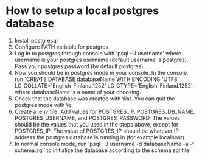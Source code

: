 # How to setup a local postgres database

1. Install postgresql
2. Configure PATH variable for postgres
3. Log in to postgres through console with 'psql -U username' where username is your postgres username (default username is postgres). Pass your postgres password (by default postgres).
4. Now you should be in postgres mode in your console. In the console, run 'CREATE DATABASE databaseName WITH ENCODING 'UTF8' LC_COLLATE='English_Finland.1252' LC_CTYPE='English_Finland.1252';' where databaseName is a name of your choosing.
5. Check that the database was created with \list. You can quit the postgres mode with \q.
6. Create a .env file. Add values for POSTGRES_IP, POSTGRES_DB_NAME, POSTGRES_USERNAME, and POSTGRES_PASSWORD. The values should be the values that you used in the steps above, except for POSTGRES_IP. The value of POSTGRES_IP should be whatever IP address the postgres database is running in (for example localhost).
7. In normal console mode, run 'psql -U username -d databaseName -a -f schema.sql' to initialize the database according to the schema.sql file